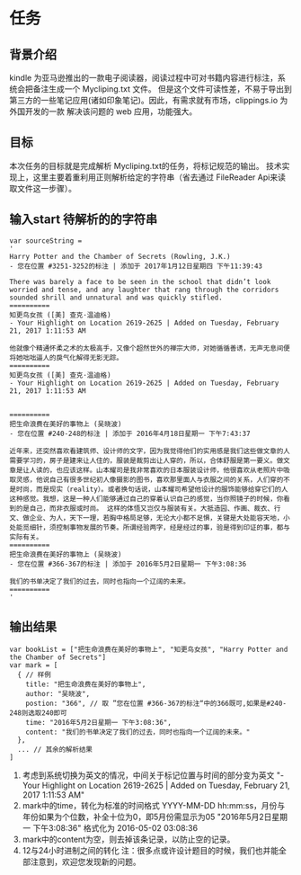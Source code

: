 # 任务
## 背景介绍
kindle 为亚马逊推出的一款电子阅读器，阅读过程中可对书籍内容进行标注，系统会把备注生成一个 Mycliping.txt 文件。
但是这个文件可读性差，不易于导出到第三方的一些笔记应用(诸如印象笔记)。因此，有需求就有市场，clippings.io 为外国开发的一款
解决该问题的 web 应用，功能强大。

## 目标
本次任务的目标就是完成解析 Mycliping.txt的任务，将标记规范的输出。
技术实现上，这里主要着重利用正则解析给定的字符串（省去通过 FileReader Api来读取文件这一步骤）。

##  输入start 待解析的的字符串 
```
var sourceString = 
'
Harry Potter and the Chamber of Secrets (Rowling, J.K.)
- 您在位置 #3251-3252的标注 | 添加于 2017年1月12日星期四 下午11:39:43

There was barely a face to be seen in the school that didn’t look worried and tense, and any laughter that rang through the corridors sounded shrill and unnatural and was quickly stifled.
==========
知更鸟女孩 ([美] 查克·温迪格)
- Your Highlight on Location 2619-2625 | Added on Tuesday, February 21, 2017 1:11:53 AM

他就像个精通怀柔之术的太极高手，又像个超然世外的禅宗大师，对她循循善诱，无声无息间便将她咄咄逼人的戾气化解得无影无踪。
==========
知更鸟女孩 ([美] 查克·温迪格)
- Your Highlight on Location 2619-2625 | Added on Tuesday, February 21, 2017 1:11:53 AM


==========
把生命浪费在美好的事物上 (吴晓波)
- 您在位置 #240-248的标注 | 添加于 2016年4月18日星期一 下午7:43:37

近年来，还突然喜欢看建筑师、设计师的文字，因为我觉得他们的实用感是我们这些做文章的人需要学习的，房子是建来让人住的，服装是裁剪出让人穿的，所以，合体舒服是第一要义。做文章是让人读的，也应该这样。山本耀司是我非常喜欢的日本服装设计师，他很喜欢从老照片中吸取灵感，他说自己有很多世纪初人像摄影的图书，喜欢那里面人与衣服之间的关系，人们穿的不是时尚，而是现实（reality）。或者换句话说，山本耀司希望他设计的服饰能够给穿它们的人这种感觉。我想，这是一种人们能够通过自己的穿着认识自己的感觉，当你照镜子的时候，你看到的是自己，而非衣服或时尚。 这样的体悟又岂仅与服装有关。大抵造园、作画、裁衣、行文、做企业、为人，天下一理，若胸中格局足够，无论大小都不足惧，关键是大处能容天地，小处能觅细针，须控制事物发展的节奏。所谓经验两字，经是经过的事，验是得到印证的事，都与实际有关。
==========
把生命浪费在美好的事物上 (吴晓波)
- 您在位置 #366-367的标注 | 添加于 2016年5月2日星期一 下午3:08:36

我们的书单决定了我们的过去，同时也指向一个辽阔的未来。
==========
'
```
##  输出结果
```
var bookList = ["把生命浪费在美好的事物上", "知更鸟女孩", "Harry Potter and the Chamber of Secrets"]
var mark = [
  { // 样例
    title: "把生命浪费在美好的事物上",
    author: "吴晓波",
    postion: "366", // 取 ”您在位置 #366-367的标注“中的366既可,如果是#240-248则选取240即可
    time: "2016年5月2日星期一 下午3:08:36", 
    content: "我们的书单决定了我们的过去，同时也指向一个辽阔的未来。"
  },
  ... // 其余的解析结果
]
```

1. 考虑到系统切换为英文的情况，中间关于标记位置与时间的部分变为英文 
"- Your Highlight on Location 2619-2625 | Added on Tuesday, February 21, 2017 1:11:53 AM"
2. mark中的time，转化为标准的时间格式 YYYY-MM-DD hh:mm:ss，月份与年份如果为个位数，补全十位为0，即5月份需显示为05
"2016年5月2日星期一 下午3:08:36" 格式化为 2016-05-02 03:08:36
3. mark中的content为空，则去掉该条记录，以防止空的记录。
4. 12与24小时进制之间的转化
注：很多点或许设计题目的时候，我们也并能全部注意到，欢迎您发现新的问题。
